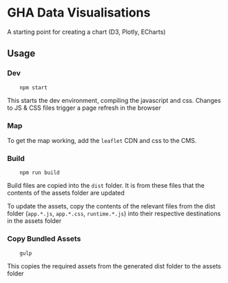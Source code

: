 # GHA Data Visualisations

A starting point for creating a chart (D3, Plotly, ECharts)

## Usage

### Dev

        npm start

This starts the dev environment, compiling the javascript and css. Changes to JS & CSS files trigger a page refresh in the browser

### Map

To get the map working, add the `leaflet` CDN and css to the CMS.

### Build

        npm run build

Build files are copied into the `dist` folder. It is from these files that the contents of the assets folder are updated

To update the assets, copy the contents of the relevant files from the dist folder (`app.*.js`, `app.*.css`, `runtime.*.js`) into their
respective destinations in the assets folder

### Copy Bundled Assets

        gulp

This copies the required assets from the generated dist folder to the assets folder
